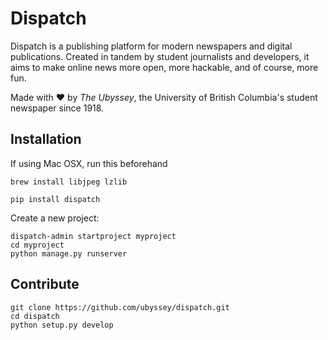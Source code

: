 Dispatch
=====================

Dispatch is a publishing platform for modern newspapers and digital publications. Created in tandem by student journalists and developers, it aims to make online news more open, more hackable, and of course, more fun.

Made with :heart: by _The Ubyssey_, the University of British Columbia's student newspaper since 1918.

## Installation

If using Mac OSX, run this beforehand

```
brew install libjpeg lzlib
```

```
pip install dispatch
```

Create a new project:

```
dispatch-admin startproject myproject
cd myproject
python manage.py runserver
```

## Contribute

```
git clone https://github.com/ubyssey/dispatch.git
cd dispatch
python setup.py develop
```


